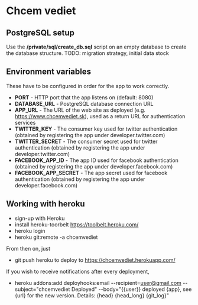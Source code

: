Chcem vediet
===========

PostgreSQL setup
----------------
Use the **/private/sql/create_db.sql** script on an empty database to create the database structure.
TODO: migration strategy, initial data stock

Environment variables
---------------------
These have to be configured in order for the app to work correctly.
* **PORT** - HTTP port that the app listens on (default: 8080)
* **DATABASE_URL** - PostgreSQL database connection URL
* **APP_URL** - The URL of the web site as deployed (e.g. https://www.chcemvediet.sk), used as a return URL for authentication services
* **TWITTER_KEY** - The consumer key used for twitter authentication (obtained by registering the app under developer.twitter.com)
* **TWITTER_SECRET** - The consumer secret used for twitter authentication (obtained by registering the app under developer.twitter.com)
* **FACEBOOK_APP_ID** - The app ID used for facebook authentication (obtained by registering the app under developer.facebook.com)
* **FACEBOOK_APP_SECRET** - The app secret used for facebook authentication (obtained by registering the app under developer.facebook.com)


Working with heroku
-------------------
* sign-up with Heroku
* install heroku-toorbelt https://toolbelt.heroku.com/
* heroku login
* heroku git:remote -a chcemvediet

From then on, just
* git push heroku 
to deploy to https://chcemvediet.herokuapp.com/

If you wish to receive notifications after every deployment,
* heroku addons:add deployhooks:email  --recipient=user@gmail.com --subject="chcemvediet Deployed" --body="{{user}} deployed {app}, see {url} for the new version. Details: {head} {head_long} {git_log}"
